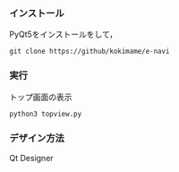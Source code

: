 ### インストール
PyQt5をインストールをして，
```
git clone https://github/kokimame/e-navi
```

### 実行
トップ画面の表示
```
python3 topview.py
```

### デザイン方法
Qt Designer
